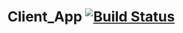 # Client_App [![Build Status](https://travis-ci.com/PRO-A-09/client_app.svg?branch=master)](https://travis-ci.com/PRO-A-09/client_app)
